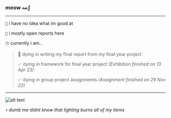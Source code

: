 ### meow ᨐ∫
---
`🌱` i have no idea what im good at

`📝` i mostly open reports here


`🕒` currently i am...
>  🔲 dying in writing my final report from my final year project
> 
> ✅ dying in framework for final year project _(Exhibition finished on 13 Apr 23)_
> 
> ✅ dying in group project assignments _(Assignment finished on 29 Nov 22)_
---

![alt text](https://cdn.discordapp.com/attachments/351602974050746369/1039634039247736904/thumbnail_leeroy_strike.png)

`⬆️` _dumb me didnt know that lighting burns all of my items_



<!--
| ![alt text](https://cdn.discordapp.com/attachments/351602974050746369/1039634039247736904/thumbnail_leeroy_strike.png) | 
|---|
| - i mostly open reports here.  |
-->

<!--
<img src="https://github-readme-stats.vercel.app/api?username=leeroytm&theme=github_dark" alt="GitHub Stats">

- 🔭 I’m currently working on ...
- 🌱 I’m currently learning ...
- 👯 I’m looking to collaborate on ...
- 🤔 I’m looking for help with ...
- 💬 Ask me about ...
- 📫 How to reach me: ...
- 😄 Pronouns: ...
- ⚡ Fun fact: ...
-->

